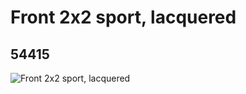 # Front 2x2 sport, lacquered
## 54415
![Front 2x2 sport, lacquered](https://lc-www-live-s.legocdn.com/media/bricks/5/2/4284378.jpg)
